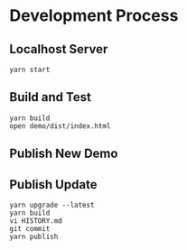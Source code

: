 # Development Process

## Localhost Server

```
yarn start
```

## Build and Test

```
yarn build
open demo/dist/index.html
```

## Publish New Demo


## Publish Update

```
yarn upgrade --latest
yarn build
vi HISTORY.md
git commit
yarn publish
```

